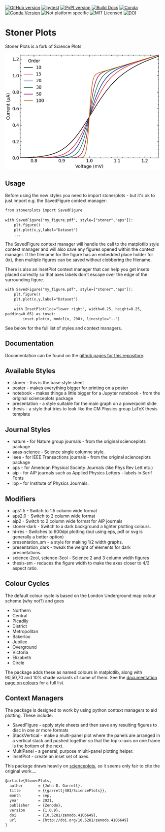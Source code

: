 ﻿[![GitHub version](https://badge.fury.io/gh/stonerlab%2Fstonerplots.svg)](https://badge.fury.io/gh/stonerlab%2Fstonerplots)
[![pytest](https://github.com/stonerlab/stonerplots/actions/workflows/pytest.yaml/badge.svg)](https://github.com/stonerlab/stonerplots/actions/workflows/pytest.yaml)
[![PyPI version](https://badge.fury.io/py/StonerPlots.svg)](https://badge.fury.io/py/StonerPlots)
[![Build Docs](https://github.com/stonerlab/stonerplots/actions/workflows/publish_sphinx.yaml/badge.svg)](https://stonerlab.github.io/stonerplots/)
[![Conda](https://github.com/stonerlab/stonerplots/actions/workflows/build_conda.yaml/badge.svg)](https://github.com/stonerlab/stonerplots/actions/workflows/build_conda.yaml)
[![Conda Version](https://anaconda.org/phygbu/stonerplots/badges/version.svg)](https://anaconda.org/phygbu/stonerplots)
![Not platform specific](https://anaconda.org/phygbu/stonerplots/badges/platforms.svg)
![MIT Licensed](https://anaconda.org/phygbu/stonerplots/badges/license.svg)
[![DOI](https://zenodo.org/badge/776970304.svg)](https://zenodo.org/doi/10.5281/zenodo.10905673)

# Stoner Plots

Stoner Plots is a fork of Science Plots

<img src="https://raw.githubusercontent.com/stonerlab/stonerplots/main/examples/figures/fig05a.png" width=640 alt="Presentation Style Image"/>

## Usage

Before using the new styles you need to import stonerplots - but it's ok to just import e.g. the SavedFigure context
manager:

    from stonerplots import SavedFigure

    with SavedFigure("my_figure.pdf", style=["stoner","aps"]):
        plt.figure()
        plt.plot(x,y,label="Dataset")
        ...

The SavedFigure context manager will handle the call to the matplotlib style context manager and will also save any
figures opened within the context manager. If the filename for the figure has an embedded place holder for {ix}, then
multiple figures can be saved without clobbering the filename.

There is also an InsetPlot context manager that can help you get insets placed correctly so that axes
labels don't escape over the edge of the surrounding figure.

    with SavedFigure("my_figure.pdf", style=["stoner","aps"]):
        plt.figure()
        plt.plot(x,y,label="Dataset")
        ...
        with InsetPlot(loc="lower right", width=0.25, height=0.25, padding=0.05) as inset:
            inset.plot(x, model(x, 200), linestyle="--")

See below for the full list of styles and context managers.

## Documentation

Documentation can be found on the [github pages for this repository](https://stonerlab.github.io/stonerplots/index.html).

## Available Styles

- stoner - this is the base style sheet
- poster - makes everything bigger for printing on a poster
- notebook - makes things a little bigger for a Jupyter notebook - from the original scienceplots package
- presentation - a style suitable for the main graph on a powerpoint slide
- thesis - a style that tries to look like the CM Physics group LaTeX thesis template

## Journal Styles

- nature - for Nature group journals - from the original scienceplots package
- aaas-science - Science single columne style.
- ieee - for IEEE Transactions journals - from the original scienceplots package
- aps - for American Physical Society Journals (like Phys Rev Lett etc.)
- aip - for AIP journals such as Applied Physics Letters - labels in Serif Fonts
- iop - for Institute of Physics Journals.

## Modifiers

- aps1.5 - Switch to 1.5 column wide format
- aps2.0 - Switch to 2 column wide format
- aip2 - Switch to 2 column wide format for AIP journals
- stoner-dark - Switch to a dark background a lighter plotting colours.
- hi-res - Switches to 600dpi plotting (but using eps, pdf or svg is generally a better option)
- presentation_sm - a style for making 1/2 width graphs.
- presentation_dark - tweak the weight of elements for dark presnetations.
- science-2col, science-3col - Science 2 and 3 column width figures
- thesis-sm - reduces the figure width to make the axes closer to 4/3 aspect ratio.

## Colour Cycles

The default colour cycle is based on the London Underground map colour scheme (why not?) and goes

- Northern
- Central
- Picadily
- District
- Metropolitan
- Bakerloo
- Jubilee
- Overground
- Victoria
- Elizabeth
- Circle

The package adds these as named colours in matplotlib, along with 90,50,70 and 10% shade variants of some of them. See
the [documentation page on colours](https://stonerlab.github.io/stonerplots/colours.html) for a full list.

## Context Managers

The package is designed to work by using python context managers to aid plotting. These include:

- SavedFigure - apply style sheets and then save any resulting figures to disc in one or more formats
- StackVertical - make a multi-panel plot where the panels are arranged in a vertical stack and pushed together so that
  the top-x-axis on one frame is the bottom of the next.
- MultiPanel - a general; purpose miulti-panel plotting helper.
- InsetPlot - create an inset set of axes.

This package draws heavily on [scienceplots](https://github.com/garrettj403/SciencePlots), so it seems only fair to cite the original work....

    @article{StonerPlots,
      author       = {John D. Garrett},
      title        = {{garrettj403/SciencePlots}},
      month        = sep,
      year         = 2021,
      publisher    = {Zenodo},
      version      = {1.0.9},
      doi          = {10.5281/zenodo.4106649},
      url          = {http://doi.org/10.5281/zenodo.4106649}
    }
